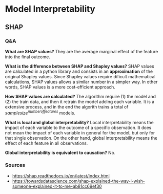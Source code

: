# Model Interpretability

## SHAP

### Q&A

**What are SHAP values?**
They are the average marginal effect of the feature into the final outcome.

**What is the difference between SHAP and Shapley values?**
SHAP values are calculated in a python library and consists in an **approximation** of the original Shapley values. Since Shapley values require dificult mathematical calculations, SHAP values allows a similar number in a simpler way. In other words, SHAP values is a more cost-efficient approach. 

**How SHAP values are calculated?**
The algorithm require (1) the model and (2) the train data, and then it retrain the model adding each variable. It is a extensive process, and in the end the algorith trains a total of $sample size^{number of features}$ models.

**What is local and global interpretability?**
Local interpretability means the impact of each variable to the outcome of a specific observation. It does not mean the impact of each variable in general for the model, but only for that single observation. On the other hand, global interpretability means the effect of each feature in all observations. 

**Global interpretability is equivalent to causation?**
No. 

### Sources

- https://shap.readthedocs.io/en/latest/index.html
- https://towardsdatascience.com/shap-explained-the-way-i-wish-someone-explained-it-to-me-ab81cc69ef30